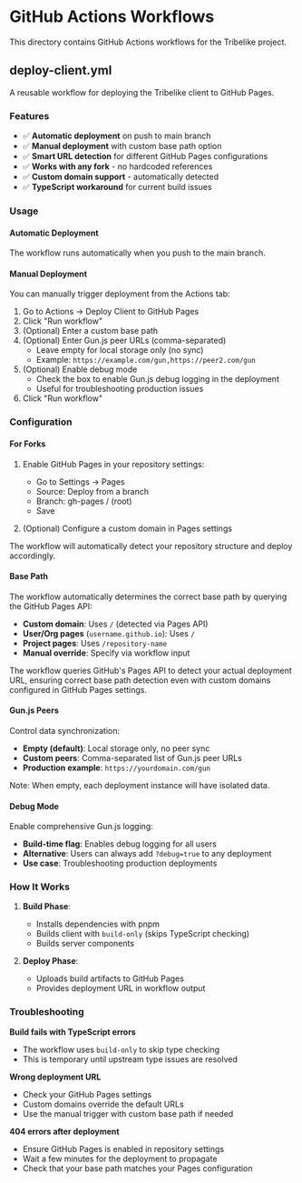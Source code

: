 # GitHub Actions Workflows

This directory contains GitHub Actions workflows for the Tribelike project.

## deploy-client.yml

A reusable workflow for deploying the Tribelike client to GitHub Pages.

### Features

- ✅ **Automatic deployment** on push to main branch
- ✅ **Manual deployment** with custom base path option
- ✅ **Smart URL detection** for different GitHub Pages configurations
- ✅ **Works with any fork** - no hardcoded references
- ✅ **Custom domain support** - automatically detected
- ✅ **TypeScript workaround** for current build issues

### Usage

#### Automatic Deployment

The workflow runs automatically when you push to the main branch.

#### Manual Deployment

You can manually trigger deployment from the Actions tab:

1. Go to Actions → Deploy Client to GitHub Pages
2. Click "Run workflow"
3. (Optional) Enter a custom base path
4. (Optional) Enter Gun.js peer URLs (comma-separated)
   - Leave empty for local storage only (no sync)
   - Example: `https://example.com/gun,https://peer2.com/gun`
5. (Optional) Enable debug mode
   - Check the box to enable Gun.js debug logging in the deployment
   - Useful for troubleshooting production issues
6. Click "Run workflow"

### Configuration

#### For Forks

1. Enable GitHub Pages in your repository settings:
   - Go to Settings → Pages
   - Source: Deploy from a branch
   - Branch: gh-pages / (root)
   - Save

2. (Optional) Configure a custom domain in Pages settings

The workflow will automatically detect your repository structure and deploy accordingly.

#### Base Path

The workflow automatically determines the correct base path by querying the GitHub Pages API:

- **Custom domain**: Uses `/` (detected via Pages API)
- **User/Org pages** (`username.github.io`): Uses `/`
- **Project pages**: Uses `/repository-name`
- **Manual override**: Specify via workflow input

The workflow queries GitHub's Pages API to detect your actual deployment URL, ensuring correct base path detection even with custom domains configured in GitHub Pages settings.

#### Gun.js Peers

Control data synchronization:

- **Empty (default)**: Local storage only, no peer sync
- **Custom peers**: Comma-separated list of Gun.js peer URLs
- **Production example**: `https://yourdomain.com/gun`

Note: When empty, each deployment instance will have isolated data.

#### Debug Mode

Enable comprehensive Gun.js logging:

- **Build-time flag**: Enables debug logging for all users
- **Alternative**: Users can always add `?debug=true` to any deployment
- **Use case**: Troubleshooting production deployments

### How It Works

1. **Build Phase**:
   - Installs dependencies with pnpm
   - Builds client with `build-only` (skips TypeScript checking)
   - Builds server components

2. **Deploy Phase**:
   - Uploads build artifacts to GitHub Pages
   - Provides deployment URL in workflow output

### Troubleshooting

**Build fails with TypeScript errors**
- The workflow uses `build-only` to skip type checking
- This is temporary until upstream type issues are resolved

**Wrong deployment URL**
- Check your GitHub Pages settings
- Custom domains override the default URLs
- Use the manual trigger with custom base path if needed

**404 errors after deployment**
- Ensure GitHub Pages is enabled in repository settings
- Wait a few minutes for the deployment to propagate
- Check that your base path matches your Pages configuration